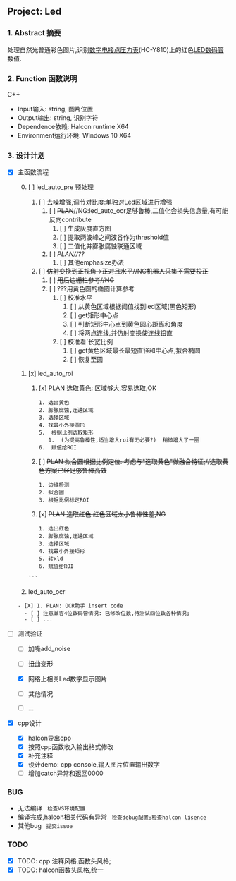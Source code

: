 ## Project: Led

### 1. Abstract 摘要
处理自然光普通彩色图片,识别[数字电接点压力表](https://baike.baidu.com/item/%E6%95%B0%E6%98%BE%E7%94%B5%E6%8E%A5%E7%82%B9%E5%8E%8B%E5%8A%9B%E8%A1%A8)(HC-Y810)上的红色[LED数码管](https://baike.baidu.com/item/LED%E6%95%B0%E7%A0%81%E7%AE%A1)数值.
### 2. Function 函数说明
C++ 
- Input输入: string, 图片位置
- Output输出: string, 识别字符
- Dependence依赖: Halcon runtime X64
- Environment运行环境: Windows 10 X64

### 3. 设计计划
- [x] 主函数流程

  0. [ ] led_auto_pre 预处理
       
     1. [ ] 去噪增强,调节对比度:单独对Led区域进行增强
        1. [ ] ~~PLAN~~//NG:led_auto_ocr足够鲁棒,二值化会损失信息量,有可能反向contribute
           1. [ ] 生成灰度直方图
           2. [ ] 提取两波峰之间波谷作为threshold值
           3. [ ] 二值化并膨胀腐蚀联通区域
        2. [ ] *PLAN//??*
           1. [ ] 其他emphasize办法
     2. [ ] ~~仿射变换到正视角->正对且水平//NG机器人采集不需要校正~~         
        1. [ ] ~~用后边栅栏参考//NG~~ 
        2. [ ] ???用黄色圆的椭圆计算参考
           1. [ ] 校准水平
              1. [ ] 从黄色区域根据阈值找到led区域(黑色矩形)
              2. [ ] get矩形中心点
              3. [ ] 判断矩形中心点到黄色圆心距离和角度
              4. [ ] 将两点连线,并仿射变换使连线铅直
           2. [ ] 校准看`长宽比例
              1. [ ] get黄色区域最长最短直径和中心点,拟合椭圆
              2. [ ] 恢复至圆
        
  1. [x] led_auto_roi
       1.  [x] PLAN 选取黄色: 区域够大,容易选取,OK
            ```
           1. 选出黄色
           2. 膨胀腐蚀,连通区域
           3. 选择区域
           4. 找最小外接圆形
           5.  根据比例选取矩形
               1.  (为提高鲁棒性,适当增大roi有无必要?)  稍微增大了一圈
           6.  赋值给ROI
            ```
       2. [ ] ~~PLAN 拟合圆根据比例定位: 考虑与"选取黄色"做融合特征;//选取黄色方案已经足够鲁棒高效~~
            ```
          1. 边缘检测
          2. 拟合圆
          3. 根据比例标定ROI
            ```
       3. [x] ~~PLAN 选取红色:红色区域太小鲁棒性差,NG~~
          ```
          1. 选出红色
          2. 膨胀腐蚀,连通区域
          3. 选择区域
          4. 找最小外接矩形
          5. 转xld
          6. 赋值给ROI
         ```
  2. led_auto_ocr
    ```
    - [X] 1. PLAN: OCR助手 insert code
      - [ ] 注意兼容4位数码管情况: 已修改位数,待测试四位数各种情况;
      - [ ] ...
    ```
- [ ] 测试验证
  - [ ] 加噪add_noise
  - [ ] ~~扭曲变形~~
  - [x] 网络上相关Led数字显示图片
  - [ ] 其他情况
  - [ ] ...


- [x] cpp设计
  - [x] halcon导出cpp
  - [x] 按照cpp函数收入输出格式修改
  - [x] 补充注释
  - [x] 设计demo: cpp console,输入图片位置输出数字
  - [ ] 增加catch异常和返回0000

### BUG
- 无法编译
``` 检查VS环境配置```
- 编译完成,halcon相关代码有异常
``` 检查debug配置;检查halcon lisence```
- 其他bug  ``` 提交issue```

### TODO

- [x] TODO: cpp 注释风格,函数头风格;
- [x] TODO: halcon函数头风格,统一
